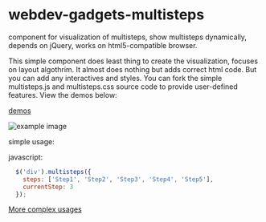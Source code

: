 # webdev-gadgets-multisteps

component for visualization of multisteps, show multisteps dynamically, depends on jQuery, works on html5-compatible browser.

This simple component does least thing to create the visualization, focuses on layout algothrim. It almost does nothing but adds correct html code. But you can add any interactives and styles. You can fork the simple multisteps.js and multisteps.css source code to provide user-defined features. View the demos below:

[demos](https://cdn.rawgit.com/jdk137/webdev-gadgets-multisteps/master/index.html)

![example image](https://raw.githubusercontent.com/jdk137/webdev-gadgets-multisteps/master/multisteps.png)

simple usage:

javascript:
``` js
  $('div').multisteps({
    steps: ['Step1', 'Step2', 'Step3', 'Step4', 'Step5'],
    currentStep: 3
  });
```

[More complex usages](https://cdn.rawgit.com/jdk137/webdev-gadgets-multisteps/master/index.html)

